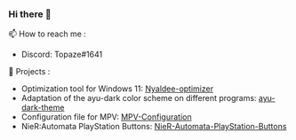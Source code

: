 ### Hi there 👋

📫 How to reach me :
- Discord: Topaze#1641

🔭 Projects :
- Optimization tool for Windows 11: [Nyaldee-optimizer](https://github.com/Nyaldee/Nyaldee-optimizer)
- Adaptation of the ayu-dark color scheme on different programs: [ayu-dark-theme](https://github.com/Nyaldee/ayu-dark-theme)
- Configuration file for MPV: [MPV-Configuration](https://github.com/Nyaldee/MPV-Configuration)
- NieR:Automata PlayStation Buttons: [NieR-Automata-PlayStation-Buttons](https://github.com/Nyaldee/NieR-Automata-PlayStation-Buttons)
